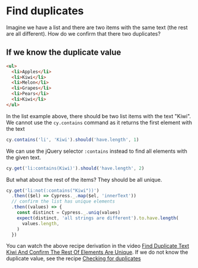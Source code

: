 # Find duplicates

Imagine we have a list and there are two items with the same text (the rest are all different). How do we confirm that there two duplicates?

## If we know the duplicate value

<!-- fiddle Find known duplicate value -->

```html
<ul>
  <li>Apples</li>
  <li>Kiwi</li>
  <li>Melon</li>
  <li>Grapes</li>
  <li>Pears</li>
  <li>Kiwi</li>
</ul>
```

In the list example above, there should be two list items with the text "Kiwi". We cannot use the `cy.contains` command as it returns the first element with the text

```js
cy.contains('li', 'Kiwi').should('have.length', 1)
```

We can use the jQuery selector `:contains` instead to find all elements with the given text.

```js
cy.get('li:contains(Kiwi)').should('have.length', 2)
```

But what about the rest of the items? They should be all unique.

```js
cy.get('li:not(:contains("Kiwi"))')
  .then(($el) => Cypress._.map($el, 'innerText'))
  // confirm the list has unique elements
  .then((values) => {
    const distinct = Cypress._.uniq(values)
    expect(distinct, 'all strings are different').to.have.length(
      values.length,
    )
  })
```

<!-- fiddle-end -->

You can watch the above recipe derivation in the video [Find Duplicate Text Kiwi And Confirm The Rest Of Elements Are Unique](https://youtu.be/MU08Air76bI). If we do not know the duplicate value, see the recipe [Checking for duplicates](./duplicates.md)
